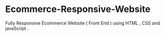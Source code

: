 # Ecommerce-Responsive-Website
Fully Responsive Ecommerce Website ( Front End ) using HTML , CSS and javaScript .
